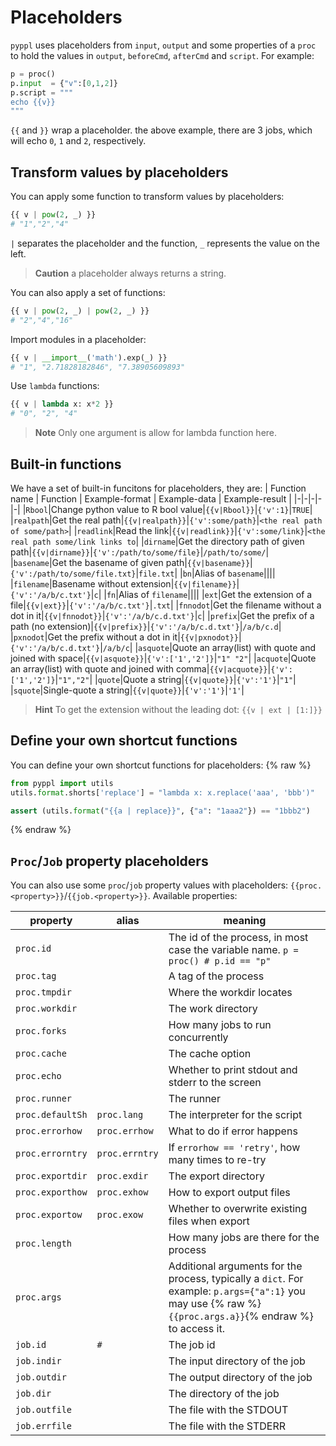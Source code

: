# Placeholders
<!-- toc -->

`pyppl` uses placeholders from `input`, `output` and some properties of a `proc` to hold the values in `output`, `beforeCmd`, `afterCmd` and `script`. For example:
```python
p = proc()
p.input  = {"v":[0,1,2]}
p.script = """
echo {{v}}
"""
```
`{{` and `}}` wrap a placeholder. the above example, there are 3 jobs, which will echo `0`, `1` and `2`, respectively. 

## Transform values by placeholders
You can apply some function to transform values by placeholders:
```python
{{ v | pow(2, _) }}
# "1","2","4"
```
`|` separates the placeholder and the function, `_` represents the value on the left.
> **Caution** a placeholder always returns a string.

You can also apply a set of functions:
```python
{{ v | pow(2, _) | pow(2, _) }}
# "2","4","16"
```

Import modules in a placeholder:
```python
{{ v | __import__('math').exp(_) }}
# "1", "2.71828182846", "7.38905609893"
```

Use `lambda` functions:
```python
{{ v | lambda x: x*2 }}
# "0", "2", "4"
```
> **Note** Only one argument is allow for lambda function here.

## Built-in functions
We have a set of built-in funcitons for placeholders, they are:
| Function name | Function | Example-format | Example-data | Example-result |
|-|-|-|-|-|
|`Rbool`|Change python value to R bool value|`{{v|Rbool}}`|`{'v':1}`|`TRUE`|
|`realpath`|Get the real path|`{{v|realpath}}`|`{'v':some/path}`|`<the real path of some/path>`|
|`readlink`|Read the link|`{{v|readlink}}`|`{'v':some/link}`|`<the real path some/link links to`|
|`dirname`|Get the directory path of given path|`{{v|dirname}}`|`{'v':/path/to/some/file}`|`/path/to/some/`|
|`basename`|Get the basename of given path|`{{v|basename}}`|`{'v':/path/to/some/file.txt}`|`file.txt`|
|`bn`|Alias of `basename`||||
|`filename`|Basename without extension|`{{v|filename}}`|`{'v':'/a/b/c.txt'}`|`c`|
|`fn`|Alias of `filename`||||
|`ext`|Get the extension of a file|`{{v|ext}}`|`{'v':'/a/b/c.txt'}`|`.txt`|
|`fnnodot`|Get the filename without a dot in it|`{{v|fnnodot}}`|`{'v':'/a/b/c.d.txt'}`|`c`|
|`prefix`|Get the prefix of a path (no extension)|`{{v|prefix}}`|`{'v':'/a/b/c.d.txt'}`|`/a/b/c.d`|
|`pxnodot`|Get the prefix without a dot in it|`{{v|pxnodot}}`|`{'v':'/a/b/c.d.txt'}`|`/a/b/c`|
|`asquote`|Quote an array(list) with quote and joined with space|`{{v|asquote}}`|`{'v':['1','2']}`|`"1" "2"`|
|`acquote`|Quote an array(list) with quote and joined with comma|`{{v|acquote}}`|`{'v':['1','2']}`|`"1","2"`|
|`quote`|Quote a string|`{{v|quote}}`|`{'v':'1'}`|`"1"`|
|`squote`|Single-quote a string|`{{v|quote}}`|`{'v':'1'}`|`'1'`|

> **Hint** To get the extension without the leading dot: `{{v | ext | [1:]}}`

## Define your own shortcut functions
You can define your own shortcut functions for placeholders:
{% raw %}
```python
from pyppl import utils
utils.format.shorts['replace'] = "lambda x: x.replace('aaa', 'bbb')"

assert (utils.format("{{a | replace}}", {"a": "1aaa2"}) == "1bbb2")
```
{% endraw %}

## `Proc`/`Job` property placeholders
You can also use some `proc`/`job` property values with placeholders: `{{proc.<property>}}`/`{{job.<property>}}`. Available properties:

| property     | alias   |meaning               |
|--------------|---------|----------------------|
|`proc.id`|| The id of the process, in most case the variable name. `p = proc() # p.id == "p"`|
|`proc.tag`||A tag of the process|
|`proc.tmpdir`||Where the workdir locates|
|`proc.workdir`||The work directory|
|`proc.forks`||How many jobs to run concurrently|
|`proc.cache`||The cache option|
|`proc.echo`||Whether to print stdout and stderr to the screen|
|`proc.runner`||The runner|
|`proc.defaultSh`|`proc.lang`|The interpreter for the script|
|`proc.errorhow`|`proc.errhow`|What to do if error happens|
|`proc.errorntry`|`proc.errntry`|If `errorhow == 'retry'`, how many times to re-try|
|`proc.exportdir`|`proc.exdir`|The export directory|
|`proc.exporthow`|`proc.exhow`|How to export output files|
|`proc.exportow`|`proc.exow`|Whether to overwrite existing files when export|
|`proc.length`||How many jobs are there for the process|
|`proc.args`||Additional arguments for the process, typically a `dict`. For example: `p.args={"a":1}` you may use {% raw %}`{{proc.args.a}}`{% endraw %} to access it.|
|`job.id`|`#`|The job id|
|`job.indir`||The input directory of the job|
|`job.outdir`||The output directory of the job|
|`job.dir`||The directory of the job|
|`job.outfile`||The file with the STDOUT|
|`job.errfile`||The file with the STDERR|



